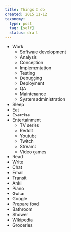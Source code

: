 ```yaml
---
title: Things I do
created: 2015-11-12
taxonomy:
  type: post
  tag: [self]
  status: draft
---
```


* Work
	* Software development
	* Analysis
	* Conception
	* Implementation
	* Testing
	* Debugging
	* Deployment
	* QA
	* Maintenance
	* System administration
* Sleep
* Eat
* Exercise
* Entertainment
	* TV series
	* Reddit
	* Youtube
	* Twitch
	* Streams
	* Video games
* Read
* Write
* Chat
* Email
* Transit
* Anki
* Piano
* Guitar
* Google
* Prepare food
* Bathroom
* Shower
* Wikipedia
* Groceries
